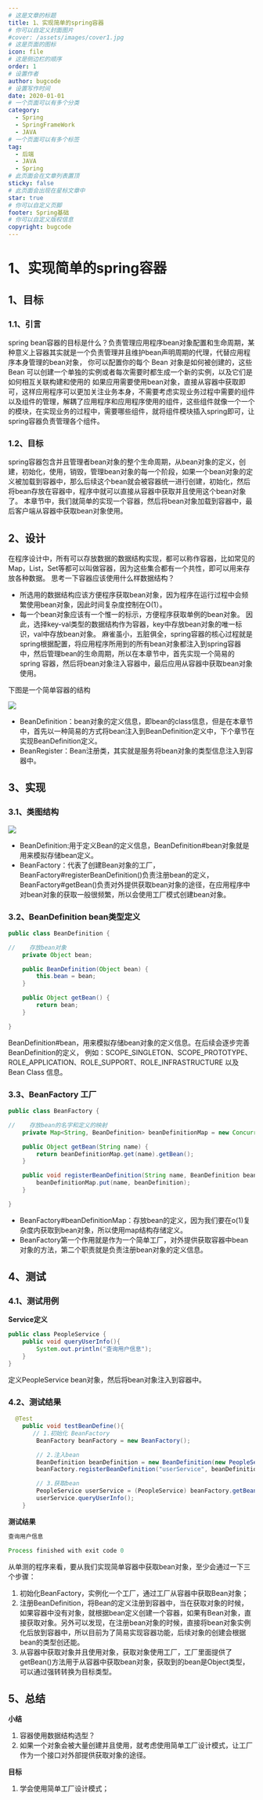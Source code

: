 ```yaml
---
# 这是文章的标题
title: 1、实现简单的spring容器
# 你可以自定义封面图片
#cover: /assets/images/cover1.jpg
# 这是页面的图标
icon: file
# 这是侧边栏的顺序
order: 1
# 设置作者
author: bugcode
# 设置写作时间
date: 2020-01-01
# 一个页面可以有多个分类
category:
  - Spring
  - SpringFrameWork
  - JAVA
# 一个页面可以有多个标签
tag:
  - 后端
  - JAVA
  - Spring
# 此页面会在文章列表置顶
sticky: false
# 此页面会出现在星标文章中
star: true
# 你可以自定义页脚
footer: Spring基础
# 你可以自定义版权信息
copyright: bugcode
---
```




# 1、实现简单的spring容器
## 1、目标
### 1.1、引言
spring bean容器的目标是什么？负责管理应用程序bean对象配置和生命周期，某种意义上容器其实就是一个负责管理并且维护bean声明周期的代理，代替应用程序本身管理的bean对象， 你可以配置你的每个 Bean 对象是如何被创建的，这些 Bean 可以创建一个单独的实例或者每次需要时都生成一个新的实例，以及它们是如何相互关联构建和使用的 如果应用需要使用bean对象，直接从容器中获取即可，这样应用程序可以更加关注业务本身，不需要考虑实现业务过程中需要的组件以及组件的管理，解耦了应用程序和应用程序使用的组件，这些组件就像一个一个的模块，在实现业务的过程中，需要哪些组件，就将组件模块插入spring即可，让spring容器负责管理各个组件。
### 1.2、目标
spring容器包含并且管理者bean对象的整个生命周期，从bean对象的定义，创建，初始化，使用，销毁，管理bean对象的每一个阶段，如果一个bean对象的定义被加载到容器中，那么后续这个bean就会被容器统一进行创建，初始化，然后将bean存放在容器中，程序中就可以直接从容器中获取并且使用这个bean对象了。
本章节中，我们就简单的实现一个容器，然后将bean对象加载到容器中，最后客户端从容器中获取bean对象使用。

## 2、设计
在程序设计中，所有可以存放数据的数据结构实现，都可以称作容器，比如常见的Map，List，Set等都可以叫做容器，因为这些集合都有一个共性，即可以用来存放各种数据。
思考一下容器应该使用什么样数据结构？
- 所选用的数据结构应该方便程序获取bean对象，因为程序在运行过程中会频繁使用bean对象，因此时间复杂度控制在O(1）。 
- 每一个bean对象应该有一个惟一的标示，方便程序获取单例的bean对象。
因此，选择key-val类型的数据结构作为容器，key中存放bean对象的唯一标识，val中存放bean对象。
麻雀虽小，五脏俱全，spring容器的核心过程就是spring根据配置，将应用程序所用到的所有bean对象都注入到spring容器中，然后管理bean的生命周期，所以在本章节中，首先实现一个简易的spring 容器，然后将bean对象注入容器中，最后应用从容器中获取bean对象使用。

下图是一个简单容器的结构

![](https://vscodepic.oss-cn-beijing.aliyuncs.com/blog/simpleSpringContainer.webp)

- BeanDefinition：bean对象的定义信息，即bean的class信息，但是在本章节中，首先以一种简易的方式将bean注入到BeanDefinition定义中，下个章节在实现BeanDefinition定义。
- BeanRegister：Bean注册类，其实就是服务将bean对象的类型信息注入到容器中。

## 3、实现
### 3.1、类图结构

![](https://vscodepic.oss-cn-beijing.aliyuncs.com/blog/simpleContainerClassPic.png)

- BeanDefinition:用于定义Bean的定义信息，BeanDefinition#bean对象就是用来模拟存储bean定义。
- BeanFactory：代表了创建Bean对象的工厂，BeanFactory#registerBeanDefinition()负责注册bean的定义，BeanFactory#getBean()负责对外提供获取bean对象的途径，在应用程序中对bean对象的获取一般很频繁，所以会使用工厂模式创建bean对象。

### 3.2、BeanDefinition bean类型定义

```java
public class BeanDefinition {

//    存放bean对象
    private Object bean;

    public BeanDefinition(Object bean) {
        this.bean = bean;
    }

    public Object getBean() {
        return bean;
    }

}
```
BeanDefinition#bean，用来模拟存储bean对象的定义信息。在后续会逐步完善BeanDefinition的定义， 例如：SCOPE_SINGLETON、SCOPE_PROTOTYPE、ROLE_APPLICATION、ROLE_SUPPORT、ROLE_INFRASTRUCTURE 以及 Bean Class 信息。


### 3.3、BeanFactory 工厂
```java
public class BeanFactory {

//    存放bean的名字和定义的映射
    private Map<String, BeanDefinition> beanDefinitionMap = new ConcurrentHashMap<>();

    public Object getBean(String name) {
        return beanDefinitionMap.get(name).getBean();
    }

    public void registerBeanDefinition(String name, BeanDefinition beanDefinition) {
        beanDefinitionMap.put(name, beanDefinition);
    }

}
```
- BeanFactory#beanDefinitionMap：存放bean的定义，因为我们要在o(1)复杂度内获取到bean对象，所以使用map结构存储定义。
- BeanFactory第一个作用就是作为一个简单工厂，对外提供获取容器中bean对象的方法，第二个职责就是负责注册bean对象的定义信息。

## 4、测试
### 4.1、测试用例
**Service定义**
```java
public class PeopleService {
    public void queryUserInfo(){
        System.out.println("查询用户信息");
    }
}
```
定义PeopleService bean对象，然后将bean对象注入到容器中。

### 4.2、测试结果
```java
  @Test
    public void testBeanDefine(){
       // 1.初始化 BeanFactory
        BeanFactory beanFactory = new BeanFactory();

        // 2.注入bean
        BeanDefinition beanDefinition = new BeanDefinition(new PeopleService());
        beanFactory.registerBeanDefinition("userService", beanDefinition);

        // 3.获取bean
        PeopleService userService = (PeopleService) beanFactory.getBean("userService");
        userService.queryUserInfo();
    }
```

**测试结果**
```java
查询用户信息

Process finished with exit code 0

```
从单测的程序来看，要从我们实现简单容器中获取bean对象，至少会通过一下三个步骤：
1. 初始化BeanFactory，实例化一个工厂，通过工厂从容器中获取Bean对象；
2. 注册BeanDefinition，将Bean的定义注册到容器中，当在获取对象的时候，如果容器中没有对象，就根据bean定义创建一个容器，如果有Bean对象，直接获取对象。另外可以发现，在注册bean对象的时候，直接将bean对象实例化后放到容器中，所以目前为了简易实现容器功能，后续对象的创建会根据bean的类型创还能。
3. 从容器中获取对象并且使用对象，获取对象使用工厂，工厂里面提供了getBean()方法用于从容器中获取bean对象，获取到的bean是Object类型，可以通过强转转换为目标类型。

## 5、总结

**小结**
1. 容器使用数据结构选型？
2. 如果一个对象会被大量创建并且使用，就考虑使用简单工厂设计模式，让工厂作为一个接口对外部提供获取对象的途径。

**目标**
1. 学会使用简单工厂设计模式；
